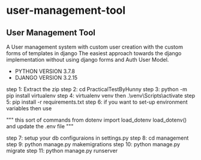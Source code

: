 # user-management-tool
## User Management Tool

A User management system with custom user creation with the custom forms of templates in django
The easiest approach towards the django implementation without using django forms and Auth User Model.


* PYTHON VERSION 3.7.8
* DJANGO VERSION 3.2.15

step 1: Extract the zip
step 2: cd PracticalTestByHunny
step 3: python -m pip install virtualenv
step 4: virtualenv venv
then .\venv\Scripts\activate
step 5: pip install -r requirements.txt
step 6: if you want to set-up environment variables then use

""" 
this sort of commands 
from dotenv import load_dotenv
load_dotenv() and update the .env file
"""

step 7: setup your db configuraions in settings.py
step 8: cd management
step 9: python manage.py makemigrations
step 10: python manage.py migrate
step 11: python manage.py runserver
